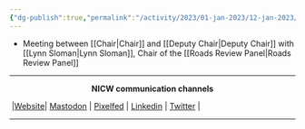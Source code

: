 ```yaml
---
{"dg-publish":true,"permalink":"/activity/2023/01-jan-2023/12-jan-2023/"}
---
```



- Meeting between [[Chair\|Chair]] and [[Deputy Chair\|Deputy Chair]] with [[Lynn Sloman\|Lynn Sloman]], Chair of the [[Roads Review Panel\|Roads Review Panel]]

***
<p style="text-align: center;font-weight:bold";>NICW communication channels</p>

󠁧 |[Website](https://nationalinfrastructurecommission.wales)| [Mastodon](https://toot.wales/@NICW) | [Pixelfed](https://pix.toot.wales/NICW) | [Linkedin](https://www.linkedin.com/company/26268509/) | [Twitter](https://twitter.com/InfraCommCymru) |
***


